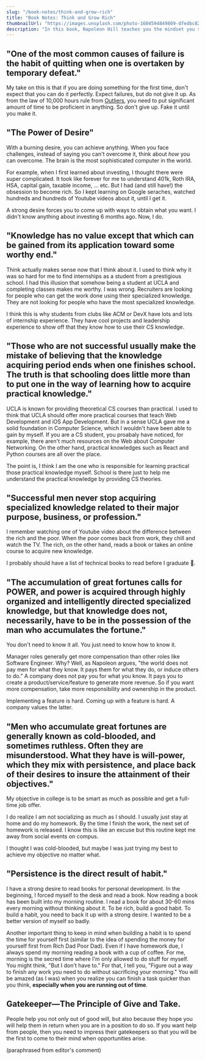 ```yaml
---
slug: "/book-notes/think-and-grow-rich"
title: "Book Notes: Think and Grow Rich"
thumbnailUrl: "https://images.unsplash.com/photo-1604594849809-dfedbc827105?ixlib=rb-1.2.1&ixid=eyJhcHBfaWQiOjEyMDd9&auto=format&fit=crop&w=1950&q=80"
description: "In this book, Napoleon Hill teaches you the mindset you should have to become rich."
---
```


## "One of the most common causes of failure is the habit of quitting when one is overtaken by temporary defeat."

My take on this is that if you are doing something for the first time, don't expect that you can do it perfectly. Expect failures, but do not give it up. As from the law of 10,000 hours rule from [Outliers](https://www.amazon.com/Outliers-Story-Success-Malcolm-Gladwell/dp/0316017930), you need to put significant amount of time to be proficient in anything. So don't give up. Fake it until you make it.

## "The Power of Desire"

With a burning desire, you can achieve anything. When you face challenges, instead of saying you can't overcome it, think about _how_ you can overcome. The brain is the most sophisticated computer in the world.

For example, when I first learned about investing, I thought there were super complicated. It took like forever for me to understand 401k, Roth IRA, HSA, capital gain, taxable income, ... etc. But I had (and still have!) the obsession to become rich. So I kept learning on Google seraches, watched hundreds and hundreds of Youtube videos about it, until I get it.

A strong desire forces you to come up with ways to obtain what you want. I didn't know anything about investing 6 months ago. Now, I do.

## "Knowledge has no value except that which can be gained from its application toward some worthy end."

Think actually makes sense now that I think about it. I used to think why it was so hard for me to find internships as a student from a prestigious school. I had this illusion that somehow being a student at UCLA and completing classes makes me worthy. I was wrong. Recruiters are looking for people who can get the work done using their specialized knowledge. They are not looking for people who have the most specialized knowledge.

I think this is why students from clubs like ACM or DevX have lots and lots of internship experience. They have cool projects and leadership experience to show off that they know how to use their CS knowledge.

## "Those who are not successful usually make the mistake of believing that the knowledge acquiring period ends when one finishes school. The truth is that schooling does little more than to put one in the way of learning how to acquire practical knowledge."

UCLA is known for providing theoretical CS courses than practical. I used to think that UCLA should offer more practical courses that teach Web Development and iOS App Development. But in a sense UCLA gave me a solid foundation in Computer Science, which I wouldn't have been able to gain by myself. If you are a CS student, you proabaly have noticed, for example, there aren't much resources on the Web about Computer Networking. On the other hand, practical knowledges such as React and Python courses are all over the place.

The point is, I think I am the one who is responsible for learning practical those practical knowledge myself. School is there just to help me understand the practical knowledge by providing CS theories.

## "Successful men never stop acquiring specialized knowledge related to their major purpose, business, or profession."

I remember watching one of Youtube video about the difference between the rich and the poor. When the poor comes back from work, they chill and watch the TV. The rich, on the other hand, reads a book or takes an online course to acquire new knowledge.

I probably should have a list of technical books to read before I graduate 🤔.

## "The accumulation of great fortunes calls for POWER, and power is acquired through highly organized and intelligently directed specialized knowledge, but that knowledge does not, necessarily, have to be in the possession of the man who accumulates the fortune."

You don't need to know it all. You just need to know how to know it.

Manager roles generally get more compensation than other roles like Software Engineer. Why? Well, as Napoleon argues, "the world does not pay men for what they know. It pays them for what they do, or induce others to do." A company does not pay you for what you know. It pays you to create a product/service/feature to generate more revenue. So if you want more compensation, take more responsibility and ownership in the product.

Implementing a feature is hard. Coming up with a feature is hard. A company values the latter.

## "Men who accumulate great fortunes are generally known as cold-blooded, and sometimes ruthless. Often they are misunderstood. What they have is will-power, which they mix with persistence, and place back of their desires to insure the attainment of their objectives."

My objective in college is to be smart as much as possible and get a full-time job offer.

I do realize I am not socializing as much as I should. I usually just stay at home and do my homework. By the time I finish the work, the next set of homework is released. I know this is like an excuse but this routine kept me away from social events on compus.

I thought I was cold-blooded, but maybe I was just trying my best to achieve my objective no matter what.

## "Persistence is the direct result of habit."

I have a strong desire to read books for personal development. In the beginning, I forced myself to the desk and read a book. Now reading a book has been built into my morning routine. I read a book for about 30-60 mins every morning without thinking about it. To be rich, build a good habit. To build a habit, you need to back it up with a strong desire. I wanted to be a better version of myself so badly.

Another important thing to keep in mind when building a habit is to spend the time for yourself first (similar to the idea of spending the money for yourself first from Rich Dad Poor Dad). Even if I have homework due, I always spend my morning reading a book with a cup of coffee. For me, morning is the secred time where I'm only allowed to do stuff for myself. You might think, "But I don't have to." For that, I tell you, "Figure out a way to finish any work you need to do without sacrificing your morning." You will be amazed (as I was) when you realize you can finish a task quicker than you think, **especially when you are running out of time**.

## Gatekeeper—The Principle of Give and Take.

People help you not only out of good will, but also because they hope you will help them in return when you are in a position to do so. If you want help from people, then you need to impress their gatekeepers so that you will be the first to come to their mind when opportunities arise.

(paraphrased from editor's comment)

